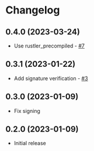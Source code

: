 # Changelog

## 0.4.0 (2023-03-24)

  * Use rustler_precompiled - [#7](https://github.com/ayrat555/cafezinho/pull/7)

## 0.3.1 (2023-01-22)

  * Add signature verification - [#3](https://github.com/ayrat555/cafezinho/pull/3)

## 0.3.0 (2023-01-09)

  * Fix signing

## 0.2.0 (2023-01-09)

  * Initial release
